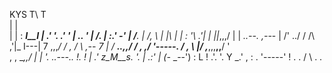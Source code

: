KYS 
                T\ T\
                | \| \
                |  |  :
           _____I__I  |
         .'            '.
       .'                '
       |   ..             '
       |  /__.            |
       :.' -'             |
      /__.                |
     /__, \               |
        |__\        _|    |
        :  '\     .'|     |
        |___|_,,,/  |     |    _..--.
     ,--_-   |     /'      \../ /  /\\
    ,'|_ I---|    7    ,,,_/ / ,  / _\\
  ,-- 7 \|  / ___..,,/   /  ,  ,_/   '-----.
 /   ,   \  |/  ,____,,,__,,__/            '\
,   ,     \__,,/                             |
| '.       _..---.._                         !.
! |      .' z_M__s. '.                        |
.:'      | (-_ _--')  :          L            !
.'.       '.  Y    _.'             \,         :
 .          '-----'                 !          .
 .           /  \                   .          .
